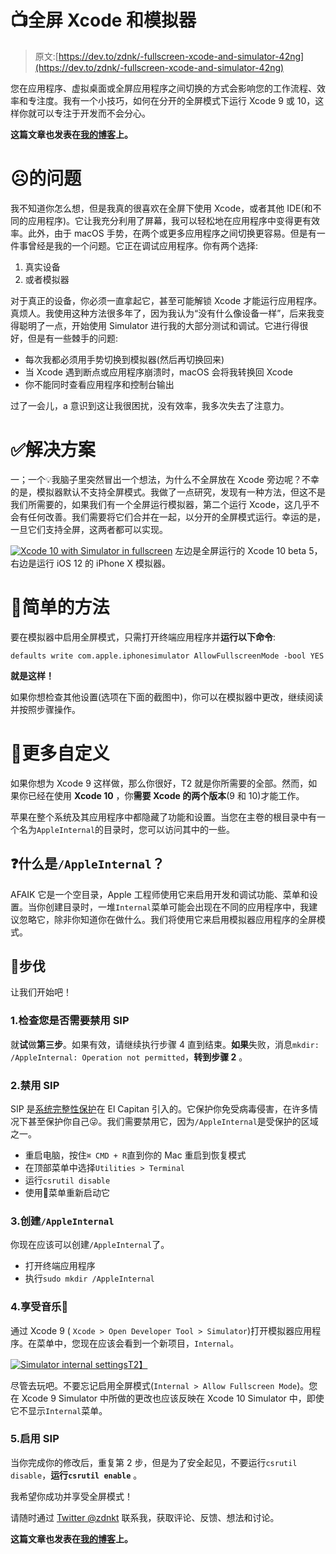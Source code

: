 # 📺全屏 Xcode 和模拟器

> 原文:[https://dev.to/zdnk/-fullscreen-xcode-and-simulator-42ng](https://dev.to/zdnk/-fullscreen-xcode-and-simulator-42ng)

您在应用程序、虚拟桌面或全屏应用程序之间切换的方式会影响您的工作流程、效率和专注度。我有一个小技巧，如何在分开的全屏模式下运行 Xcode 9 或 10，这样你就可以专注于开发而不会分心。

**这篇文章也发表在[我的博客](https://blg.zdnkt.com/fullscreen-xcode-and-simulator/)上。**

# ☹️的问题

我不知道你怎么想，但是我真的很喜欢在全屏下使用 Xcode，或者其他 IDE(和不同的应用程序)。它让我充分利用了屏幕，我可以轻松地在应用程序中变得更有效率。此外，由于 macOS 手势，在两个或更多应用程序之间切换更容易。但是有一件事曾经是我的一个问题。它正在调试应用程序。你有两个选择:

1.  真实设备
2.  或者模拟器

对于真正的设备，你必须一直拿起它，甚至可能解锁 Xcode 才能运行应用程序。真烦人。我使用这种方法很多年了，因为我认为“没有什么像设备一样”，后来我变得聪明了一点，开始使用 Simulator 进行我的大部分测试和调试。它进行得很好，但是有一些棘手的问题:

*   每次我都必须用手势切换到模拟器(然后再切换回来)
*   当 Xcode 遇到断点或应用程序崩溃时，macOS 会将我转换回 Xcode
*   你不能同时查看应用程序和控制台输出

过了一会儿，a 意识到这让我很困扰，没有效率，我多次失去了注意力。

# ✅解决方案

一；一个💡我脑子里突然冒出一个想法，为什么不全屏放在 Xcode 旁边呢？不幸的是，模拟器默认不支持全屏模式。我做了一点研究，发现有一种方法，但这不是我们所需要的，如果我们有一个全屏运行模拟器，第二个运行 Xcode，这几乎不会有任何改善。我们需要将它们合并在一起，以分开的全屏模式运行。幸运的是，一旦它们支持全屏，这两者都可以实现。

[![Xcode 10 with Simulator in fullscreen](../Images/41acfcb81cae864c7fb1e2f1fa6236c9.png)](https://res.cloudinary.com/practicaldev/image/fetch/s--qzHwktr1--/c_limit%2Cf_auto%2Cfl_progressive%2Cq_auto%2Cw_880/https://blg.zdnkt.com/content/images/2018/08/Screenshot-2018-08-02-at-20.27.34.png) 
左边是全屏运行的 Xcode 10 beta 5，右边是运行 iOS 12 的 iPhone X 模拟器。

# 💨简单的方法

要在模拟器中启用全屏模式，只需打开终端应用程序并**运行以下命令**:

```
defaults write com.apple.iphonesimulator AllowFullscreenMode -bool YES 
```

**就是这样！**

如果你想检查其他设置(选项在下面的截图中)，你可以在模拟器中更改，继续阅读并按照步骤操作。

# 📐更多自定义

如果你想为 Xcode 9 这样做，那么你很好，T2 就是你所需要的全部。然而，如果你已经在使用 **Xcode 10** ，你**需要 Xcode 的两个版本**(9 和 10)才能工作。

苹果在整个系统及其应用程序中都隐藏了功能和设置。当您在主卷的根目录中有一个名为`AppleInternal`的目录时，您可以访问其中的一些。

## ❓什么是`/AppleInternal`？

AFAIK 它是一个空目录，Apple 工程师使用它来启用开发和调试功能、菜单和设置。当你创建目录时，一堆`Internal`菜单可能会出现在不同的应用程序中，我建议忽略它，除非你知道你在做什么。我们将使用它来启用模拟器应用程序的全屏模式。

## 👣步伐

让我们开始吧！

### 1.检查您是否需要禁用 SIP

就**试**做**第三步**。如果有效，请继续执行步骤 4 直到结束。**如果**失败，消息`mkdir: /AppleInternal: Operation not permitted`，**转到步骤 2** 。

### 2.禁用 SIP

SIP 是[系统完整性保护](https://support.apple.com/en-us/HT204899)在 El Capitan 引入的。它保护你免受病毒侵害，在许多情况下甚至保护你自己😜。我们需要禁用它，因为`/AppleInternal`是受保护的区域之一。

*   重启电脑，按住`⌘ CMD + R`直到你的 Mac 重启到恢复模式
*   在顶部菜单中选择`Utilities > Terminal`
*   运行`csrutil disable`
*   使用菜单重新启动它

### 3.创建`/AppleInternal`

你现在应该可以创建`/AppleInternal`了。

*   打开终端应用程序
*   执行`sudo mkdir /AppleInternal`

### 4.享受音乐🎉

通过 Xcode 9 ( `Xcode > Open Developer Tool > Simulator`)打开模拟器应用程序。在菜单中，您现在应该会看到一个新项目，`Internal`。

[![Simulator internal settings](../Images/b2fe91fafe474c8c210ac947d69e987b.png)T2】](https://res.cloudinary.com/practicaldev/image/fetch/s--vhcJhIwh--/c_limit%2Cf_auto%2Cfl_progressive%2Cq_auto%2Cw_880/https://blg.zdnkt.com/content/images/2018/08/Screenshot-2018-08-02-at-22.40.32.png)

尽管去玩吧。不要忘记启用全屏模式(`Internal > Allow Fullscreen Mode`)。您在 Xcode 9 Simulator 中所做的更改也应该反映在 Xcode 10 Simulator 中，即使它不显示`Internal`菜单。

### 5.启用 SIP

当你完成你的修改后，重复第 2 步，但是为了安全起见，不要运行`csrutil disable`，**运行`csrutil enable`** 。

我希望你成功并享受全屏模式！

请随时通过 [Twitter @zdnkt](https://twitter.com/zdnkt) 联系我，获取评论、反馈、想法和讨论。

**这篇文章也发表在[我的博客](https://blg.zdnkt.com/fullscreen-xcode-and-simulator/)上。**